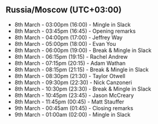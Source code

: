 ##  Russia/Moscow (UTC+03:00)

- 8th March - 03:00pm (16:00) - Mingle in Slack
- 8th March - 03:45pm (16:45) - Opening remarks
- 8th March - 04:00pm (17:00) - Jeffrey Way
- 8th March - 05:00pm (18:00) - Evan You
- 8th March - 06:00pm (19:00) - Break & Mingle in Slack
- 8th March - 06:15pm (19:15) - Rachel Andrew
- 8th March - 07:15pm (20:15) - Adam Wathan
- 8th March - 08:15pm (21:15) - Break & Mingle in Slack
- 8th March - 08:30pm (21:30) - Taylor Otwell
- 8th March - 09:30pm (22:30) - Nick Canzoneri
- 8th March - 10:30pm (23:30) - Break & Mingle in Slack
- 8th March - 10:45pm (23:45) - Jason McCreary
- 8th March - 11:45pm (00:45) - Matt Stauffer
- 9th March - 00:45am (01:45) - Closing remarks
- 9th March - 01:00am (02:00) - Mingle in Slack
